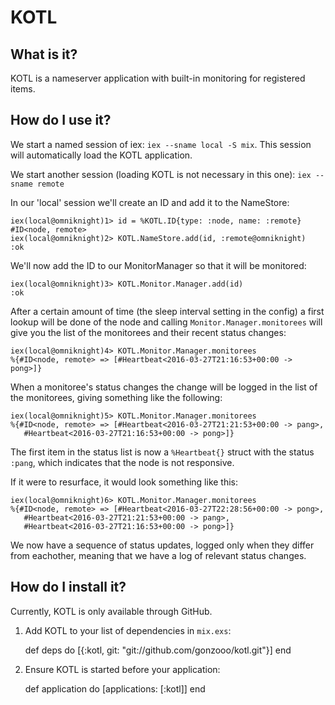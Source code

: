 # KOTL

## What is it?
KOTL is a nameserver application with built-in monitoring for registered items.

## How do I use it?
We start a named session of iex: `iex --sname local -S mix`.
This session will automatically load the KOTL application.

We start another session (loading KOTL is not necessary in this one):
`iex --sname remote`

In our 'local' session we'll create an ID and add it to the NameStore:

    iex(local@omniknight)1> id = %KOTL.ID{type: :node, name: :remote}
    #ID<node, remote>
    iex(local@omniknight)2> KOTL.NameStore.add(id, :remote@omniknight)
    :ok
    
We'll now add the ID to our MonitorManager so that it will be monitored:

    iex(local@omniknight)3> KOTL.Monitor.Manager.add(id)
    :ok

After a certain amount of time (the sleep interval setting in the config)
a first lookup will be done of the node and calling `Monitor.Manager.monitorees`
will give you the list of the monitorees and their recent status changes:

    iex(local@omniknight)4> KOTL.Monitor.Manager.monitorees
    %{#ID<node, remote> => [#Heartbeat<2016-03-27T21:16:53+00:00 -> pong>]}
           
When a monitoree's status changes the change will be logged in the list of the
monitorees, giving something like the following:

    iex(local@omniknight)5> KOTL.Monitor.Manager.monitorees
    %{#ID<node, remote> => [#Heartbeat<2016-03-27T21:21:53+00:00 -> pang>,
       #Heartbeat<2016-03-27T21:16:53+00:00 -> pong>]}

The first item in the status list is now a `%Heartbeat{}` struct with the status
`:pang`, which indicates that the node is not responsive.

If it were to resurface, it would look something like this:

    iex(local@omniknight)6> KOTL.Monitor.Manager.monitorees
    %{#ID<node, remote> => [#Heartbeat<2016-03-27T22:28:56+00:00 -> pong>,
       #Heartbeat<2016-03-27T21:21:53+00:00 -> pang>,
       #Heartbeat<2016-03-27T21:16:53+00:00 -> pong>]}

We now have a sequence of status updates, logged only when they differ from
eachother, meaning that we have a log of relevant status changes.

## How do I install it?
Currently, KOTL is only available through GitHub.

  1. Add KOTL to your list of dependencies in `mix.exs`:

        def deps do
          [{:kotl, git: "git://github.com/gonzooo/kotl.git"}]
        end

  2. Ensure KOTL is started before your application:

        def application do
          [applications: [:kotl]]
        end

